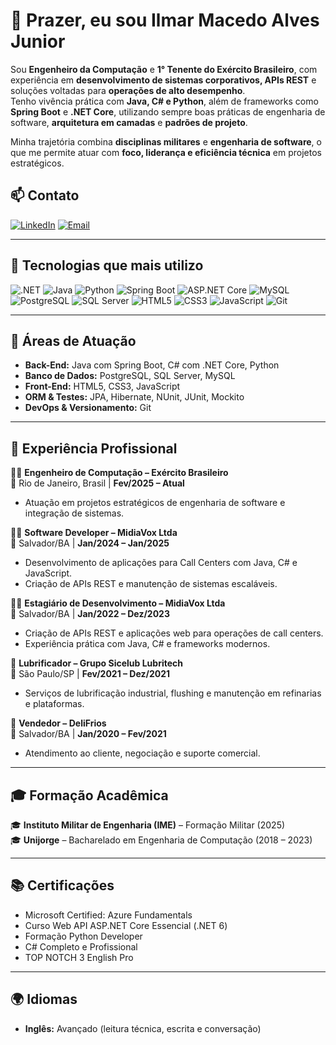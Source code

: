 # 👋 Prazer, eu sou Ilmar Macedo Alves Junior  

Sou **Engenheiro da Computação** e **1° Tenente do Exército Brasileiro**, com experiência em **desenvolvimento de sistemas corporativos, APIs REST** e soluções voltadas para **operações de alto desempenho**.  
Tenho vivência prática com **Java, C# e Python**, além de frameworks como **Spring Boot** e **.NET Core**, utilizando sempre boas práticas de engenharia de software, **arquitetura em camadas** e **padrões de projeto**.  

Minha trajetória combina **disciplinas militares** e **engenharia de software**, o que me permite atuar com **foco, liderança e eficiência técnica** em projetos estratégicos.  

## 📫 Contato

[![LinkedIn](https://img.shields.io/badge/LinkedIn-0077B5?style=for-the-badge&logo=linkedin&logoColor=white)](https://linkedin.com/in/ilmar)
[![Email](https://img.shields.io/badge/Email-D14836?style=for-the-badge&logo=gmail&logoColor=white)](mailto:ilmar@email.com)

---

## 🚀 Tecnologias que mais utilizo 

![.NET](https://img.shields.io/badge/-.NET-5C2D91?style=for-the-badge&logo=dotnet&logoColor=white) 
![Java](https://img.shields.io/badge/-Java-007396?style=for-the-badge&logo=openjdk&logoColor=white) 
![Python](https://img.shields.io/badge/-Python-3776AB?style=for-the-badge&logo=python&logoColor=white) 
![Spring Boot](https://img.shields.io/badge/-Spring%20Boot-6DB33F?style=for-the-badge&logo=springboot&logoColor=white) 
![ASP.NET Core](https://img.shields.io/badge/-ASP.NET%20Core-512BD4?style=for-the-badge&logo=dotnet&logoColor=white) 
![MySQL](https://img.shields.io/badge/-MySQL-4479A1?style=for-the-badge&logo=mysql&logoColor=white) 
![PostgreSQL](https://img.shields.io/badge/-PostgreSQL-336791?style=for-the-badge&logo=postgresql&logoColor=white) 
![SQL Server](https://img.shields.io/badge/-SQL%20Server-CC2927?style=for-the-badge&logo=microsoftsqlserver&logoColor=white) 
![HTML5](https://img.shields.io/badge/-HTML5-E34F26?style=for-the-badge&logo=html5&logoColor=white) 
![CSS3](https://img.shields.io/badge/-CSS3-1572B6?style=for-the-badge&logo=css3&logoColor=white) 
![JavaScript](https://img.shields.io/badge/-JavaScript-F7DF1E?style=for-the-badge&logo=javascript&logoColor=black) 
![Git](https://img.shields.io/badge/-Git-F05032?style=for-the-badge&logo=git&logoColor=white) 

---

## 🔧 Áreas de Atuação  

- **Back-End:** Java com Spring Boot, C# com .NET Core, Python  
- **Banco de Dados:** PostgreSQL, SQL Server, MySQL  
- **Front-End:** HTML5, CSS3, JavaScript  
- **ORM & Testes:** JPA, Hibernate, NUnit, JUnit, Mockito  
- **DevOps & Versionamento:** Git

---

## 💼 Experiência Profissional  

👨‍💻 **Engenheiro de Computação – Exército Brasileiro**  
📍 Rio de Janeiro, Brasil | **Fev/2025 – Atual**  
- Atuação em projetos estratégicos de engenharia de software e integração de sistemas.  

👨‍💻 **Software Developer – MidiaVox Ltda**  
📍 Salvador/BA | **Jan/2024 – Jan/2025**  
- Desenvolvimento de aplicações para Call Centers com Java, C# e JavaScript.  
- Criação de APIs REST e manutenção de sistemas escaláveis.  

🧑‍💼 **Estagiário de Desenvolvimento – MidiaVox Ltda**  
📍 Salvador/BA | **Jan/2022 – Dez/2023**  
- Criação de APIs REST e aplicações web para operações de call centers.  
- Experiência prática com Java, C# e frameworks modernos.  

🔧 **Lubrificador – Grupo Sicelub Lubritech**  
📍 São Paulo/SP | **Fev/2021 – Dez/2021**  
- Serviços de lubrificação industrial, flushing e manutenção em refinarias e plataformas.  

💼 **Vendedor – DeliFrios**  
📍 Salvador/BA | **Jan/2020 – Fev/2021**  
- Atendimento ao cliente, negociação e suporte comercial.  

---

## 🎓 Formação Acadêmica  

🎓 **Instituto Militar de Engenharia (IME)** – Formação Militar (2025)  
🎓 **Unijorge** – Bacharelado em Engenharia de Computação (2018 – 2023)  

---

## 📚 Certificações  

- Microsoft Certified: Azure Fundamentals  
- Curso Web API ASP.NET Core Essencial (.NET 6)  
- Formação Python Developer  
- C# Completo e Profissional  
- TOP NOTCH 3 English Pro  

---

## 🌍 Idiomas  

- **Inglês:** Avançado (leitura técnica, escrita e conversação)  
